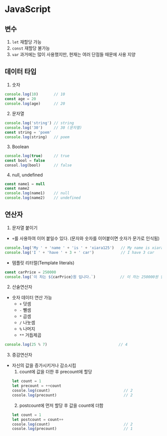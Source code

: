 # JavaScript

## 변수
  1. `let`    재할당 가능
  2. `const`  재할당 불가능
  3. `var`    과거에는 많이 사용했지만, 현재는 여러 단점들 때문에 사용 지양

## 데이터 타입
  1. 숫자
  ```javascript
  console.log(10)       // 10
  const age = 20
  console.log(age)      // 20
  ```
  2. 문자열
  ```javascript
  console.log('string') // string
  console.log('30')     // 30 (문자열)
  const string = 'poem'
  console.log(string)   // poem
  ```
  3. Boolean
  ```javascript
  console.log(true)     // true
  const bool = false
  consol.log(bool)      // false
  ```
  4. null, undefined
  ```javascript
  const name1 = null
  const name2
  console.log(name1)    // null
  console.log(name2)    // undefined
  ```
  
## 연산자
  1. 문자열 붙이기
  - `+`를 사용하여 이어 붙일수 있다. (문자와 숫자를 이어붙이면 숫자가 문가로 인식됨)
  ```javascript
  console.log('My ' + 'name ' + 'is ' + 'xiara125')   // My name is xiara125
  console.log('I ' + 'have ' + 3 + ' car')            // I have 3 car
  ```
  - 템플릿 리터럴(Template literals)
  ```javascript
  const carPrice = 250000
  console.log(`이 차는 ${carPrice}원 입니다.`)           // 이 차는 250000원 입니다.
  ```
  2. 산술연산자
  - 숫자 데이터 연산 가능
    - `+`   덧셈
    - `-`   뺄셈
    - `*`   곱셈
    - `/`   나눗셈
    - `%`   나머지
    - `**`  거듭제곱
  ```javascript
  console.log(25 % 7)                                // 4
  ```
  3. 증감연산자
  - 자신의 값을 증가시키거나 감소시킴
    1. count에 값을 더한 후 precount에 할당  
    ```javascript
    let count = 1
    let precount = ++count
    cosole.log(count)                                 // 2
    cosole.log(precount)                              // 2 
    ```
    2. postcount에 먼저 할당 후 값을 count에 더함
    ```javascript
    let count = 1
    let postcount = count++
    cosole.log(count)                                 // 2
    cosole.log(precount)                              // 1
    ```
  

